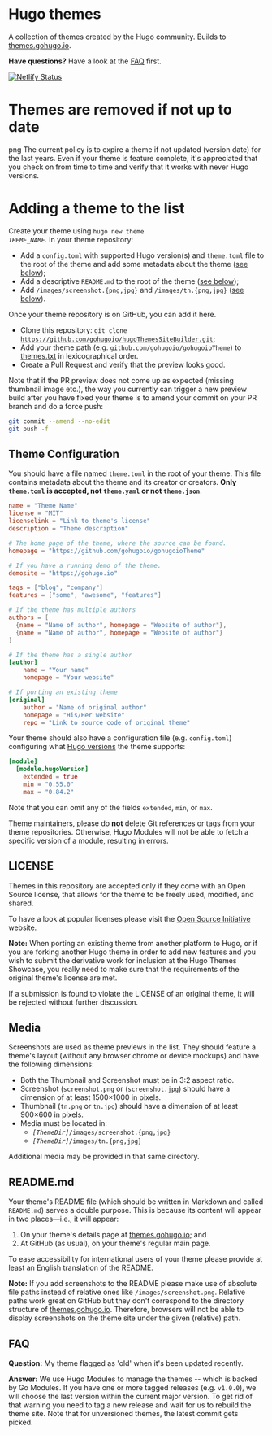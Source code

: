 
# Hugo themes

A collection of themes created by the Hugo community. Builds to [themes.gohugo.io](https://themes.gohugo.io/).

**Have questions?** Have a look at the [FAQ](#faq) first.

[![Netlify Status](https://api.netlify.com/api/v1/badges/58968044-3238-424c-b9b6-e0d00733890c/deploy-status)](https://app.netlify.com/sites/hugothemes/deploys)


# Themes are removed if not up to date
png
The current policy is to expire a theme if not updated (version date) for the last years. Even if your theme is feature complete, it's appreciated that you check on from time to time and verify that it works with never Hugo versions.


# Adding a theme to the list

Create your theme using <code>hugo new theme <em>THEME_NAME</em></code>. In your theme repository:

* Add a `config.toml` with supported Hugo version(s)  and `theme.toml` file to the root of the theme and add some metadata about the theme ([see below](#theme-configuration));
* Add a descriptive `README.md` to the root of the theme ([see below](#readmemd));
* Add `/images/screenshot.{png,jpg}` and `/images/tn.{png,jpg}` ([see below](#media)).

Once your theme repository is on GitHub, you can add it here.

* Clone this repository: <code>git clone https://github.com/gohugoio/hugoThemesSiteBuilder.git</code>;
* Add your theme path (e.g. `github.com/gohugoio/gohugoioTheme`) to [themes.txt](https://github.com/gohugoio/hugoThemesSiteBuilder/edit/main/themes.txt) in lexicographical order.
* Create a Pull Request and verify that the preview looks good.

Note that if the PR preview does not come up as expected (missing thumbnail image etc.), the way you currently can trigger a new preview build after you have fixed your theme is to amend your commit on your PR branch and do a force push:

```bash
git commit --amend --no-edit
git push -f
```
 
## Theme Configuration

You should have a file named `theme.toml` in the root of your theme. This file contains metadata about the theme and its creator or creators. **Only `theme.toml` is accepted, not `theme.yaml` or not `theme.json`**.

```toml
name = "Theme Name"
license = "MIT"
licenselink = "Link to theme's license"
description = "Theme description"

# The home page of the theme, where the source can be found.
homepage = "https://github.com/gohugoio/gohugoioTheme"

# If you have a running demo of the theme.
demosite = "https://gohugo.io"

tags = ["blog", "company"]
features = ["some", "awesome", "features"]

# If the theme has multiple authors
authors = [
  {name = "Name of author", homepage = "Website of author"},
  {name = "Name of author", homepage = "Website of author"}
]

# If the theme has a single author
[author]
    name = "Your name"
    homepage = "Your website"

# If porting an existing theme
[original]
    author = "Name of original author"
    homepage = "His/Her website"
    repo = "Link to source code of original theme"
```

Your theme should also have a configuration file (e.g. `config.toml`) configuring what [Hugo versions](https://gohugo.io/hugo-modules/configuration/#module-config-hugoversion) the theme supports:

```toml
[module]
  [module.hugoVersion]
    extended = true
    min = "0.55.0"
    max = "0.84.2"
```

Note that you can omit any of the fields `extended`, `min`, or `max`.

Theme maintainers, please do **not** delete Git references or tags from your theme repositories. Otherwise, Hugo Modules will not be able to fetch a specific version of a module, resulting in errors.

## LICENSE

Themes in this repository are accepted only if they come with an Open Source license, that allows for the theme to be freely used, modified, and shared. 

To have a look at popular licenses please visit the [Open Source Initiative](https://opensource.org/licenses) website.

**Note:** When porting an existing theme from another platform to Hugo, or if you are forking another Hugo theme in order to add new features and you wish to submit the derivative work for inclusion at the Hugo Themes Showcase, you really need to make sure that the requirements of the original theme's license are met. 

If a submission is found to violate the LICENSE of an original theme, it will be rejected without further discussion.

## Media

Screenshots are used as theme previews in the list. They should feature a theme's layout (without any browser chrome or device mockups) and have the following dimensions:

* Both the Thumbnail and Screenshot must be in 3:2 aspect ratio.
* Screenshot (`screenshot.png` or (`screenshot.jpg`) should have a dimension of at least 1500×1000 in pixels.
* Thumbnail (`tn.png` or `tn.jpg`) should have a dimension of at least 900×600 in pixels.
* Media must be located in:
    * <code><em>[ThemeDir]</em>/images/screenshot.{png,jpg}</code>
    * <code><em>[ThemeDir]</em>/images/tn.{png,jpg}</code>


Additional media may be provided in that same directory.

## README.md

Your theme's README file (which should be written in Markdown and called `README.md`) serves a double purpose. This is because its content will appear in two places&mdash;i.e., it will appear:

1. On your theme's details page at [themes.gohugo.io](https://themes.gohugo.io/); and
1. At GitHub (as usual), on your theme's regular main page.

To ease accessibility for international users of your theme please provide at least an English translation of the README.

**Note:** If you add screenshots to the README please make use of absolute file paths instead of relative ones like `/images/screenshot.png`. Relative paths work great on GitHub but they don't correspond to the directory structure of [themes.gohugo.io](https://themes.gohugo.io/). Therefore, browsers will not be able to display screenshots on the theme site under the given (relative) path.


## FAQ

**Question:** My theme flagged as 'old' when it's been updated recently.

**Answer:** We use Hugo Modules to manage the themes -- which is backed by Go Modules. If you have one or more tagged releases (e.g. `v1.0.0`), we will choose the last version within the current major version. To get rid of that warning you need to tag a new release and wait for us to rebuild the theme site. Note that for unversioned themes, the latest commit gets picked.

